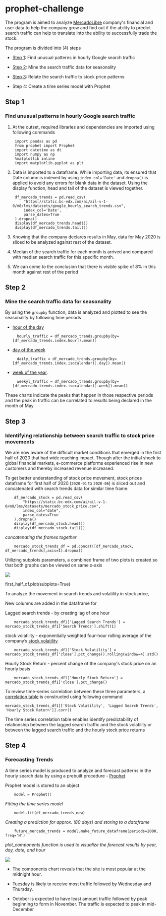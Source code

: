 # prophet-challenge

The program is aimed to analyze [MercadoLibre](http://investor.mercadolibre.com/about-us) company's financial and user data to help the company grow and find out if the ability to predict search traffic can help to translate into the ability to successfully trade the stock.

The program is divided into (4) steps

* [Step 1](#step-1): Find unusual patterns in hourly Google search traffic

* [Step 2](#step-2): Mine the search traffic data for seasonality

* [Step 3](#step-3): Relate the search traffic to stock price patterns

* Step 4: Create a time series model with Prophet

## Step 1
### Find unusual patterns in hourly Google search traffic

1. At the outset, required libraries and dependencies are imported using following commands

        import pandas as pd
        from prophet import Prophet
        import datetime as dt
        import numpy as np
        %matplotlib inline
        import matplotlib.pyplot as plt

2. Data is imported to a dataframe. While importing data, its ensured that Date column is indexed by using `index_col='Date'` and  `dropna()` is applied to avoid any errors for blank data in the dataset. Using the display function, head and tail of the dataset is viewed together.

        df_mercado_trends = pd.read_csv(
            "https://static.bc-edx.com/ai/ail-v-1-0/m8/lms/datasets/google_hourly_search_trends.csv",
            index_col='Date',
            parse_dates=True
        ).dropna()
        display(df_mercado_trends.head())
        display(df_mercado_trends.tail())

3. Knowing that the company declares results in May, data for May 2020 is sliced to be analyzed against rest of the dataset.
4. Median of the search traffic for each month is arrived and compared with median search traffic for this specific month.
5. We can come to the conclusion that there is visible spike of 8% in this month against rest of the period

## Step 2
### Mine the search traffic data for seasonality

By using the `groupby` function, data is analyzed and plotted to see the seasonality by following time periods

* [hour of the day](/Images/hourly_traffic.png)

        hourly_traffic = df_mercado_trends.groupby(by=[df_mercado_trends.index.hour]).mean()

* [day of the week](/Images/daily_traffic.png)

        daily_traffic = df_mercado_trends.groupby(by=[df_mercado_trends.index.isocalendar().day]).mean()

* [week of the year](/Images/weekly_traffic.png). 

        weekyl_traffic = df_mercado_trends.groupby(by=[df_mercado_trends.index.isocalendar().week]).mean()

These charts indicate the peaks that happen in those respective periods and the peak in traffic can be correlated to results being declared in the month of May

## Step 3
### Identifying relationship between search traffic to stock price movements

We are now aware of the difficult market conditions that emerged in the first half of 2020 that had wide reaching impact. Though after the initial shock to global financial markets, e-commerce platforms experienced rise in new customers and thereby increased revenue increased. 

To get better understanding of stock price movement, stock prices dataframe for first half of 2020 (`2020-01` to `2020-06`) is sliced out and concatenated with search trends data for similar time frame.

        df_mercado_stock = pd.read_csv(
            "https://static.bc-edx.com/ai/ail-v-1-0/m8/lms/datasets/mercado_stock_price.csv",
            index_col="date",
            parse_dates=True
        ).dropna()
        display(df_mercado_stock.head())
        display(df_mercado_stock.tail())

*concatenating the frames together*

        mercado_stock_trends_df = pd.concat([df_mercado_stock, df_mercado_trends],axis=1).dropna()

Utilizing subplots parameters, a combined frame of two plots is created so that both graphs can be viewed on same x-axis

![](/Images/subplots.png)

first_half_df.plot(subplots=True)

To analyze the movement in search trends and volatility in stock price, 

New columns are added in the dataframe for 

Lagged search trends - by creating lag of one hour

        mercado_stock_trends_df1['Lagged Search Trends'] = mercado_stock_trends_df1['Search Trends'].shift(1)

stock volatility - exponentially weighted four-hour rolling average of the company’s [stock volatility](/Images/stock_volatality.png)

        mercado_stock_trends_df1['Stock Volatility'] = mercado_stock_trends_df['close'].pct_change().rolling(window=4).std()

Hourly Stock Return - percent change of the company's stock price on an hourly basis

        mercado_stock_trends_df1['Hourly Stock Return'] = mercado_stock_trends_df1['close'].pct_change()

To review time-series correlation between these three parameters, a [correlation table](/Images/correlation%20table.png) is constructed using following command

    mercado_stock_trends_df1[['Stock Volatility', 'Lagged Search Trends', 'Hourly Stock Return']].corr()

The time series correlation table enables identify predictability of relationship  between the lagged search traffic and the stock volatility or between the lagged search traffic and the hourly stock price returns

## Step 4
### Forecasting Trends

A time series model is produced to analyze and forecast patterns in the hourly search data by using a prebuilt procedure - [Prophet](http://facebook.github.io/prophet/)

Prophet model is stored to an object

        model = Prophet()
        
*Fitting the time series model*
        
        model.fit(df_mercado_trends_new)

*Creating a prediction for approx. (80 days) and storing to a dataframe*

        future_mercado_trends = model.make_future_dataframe(periods=2000, freq='H')

*plot_components function is used to visualize the forecast results by year, day, date, and hour*

![](/Images/components.png)

* The components chart reveals that the site is most popular at the midnight hour. 

* Tuesday is likely to receive most traffic followed by Wednesday and Thursday. 

* October is expected to have least amount traffic followed by peak beginning to form in November. The traffic is expected to peak in mid- December

